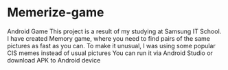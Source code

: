 # Memerize-game
Android Game
This project is a result of my studying at Samsung IT School. 
I have created Memory game, where you need to find pairs of the same pictures as fast as you can. 
To make it unusual, I was using some popular CIS memes instead of usual pictures
You can run it via Android Studio or download APK to Android device
